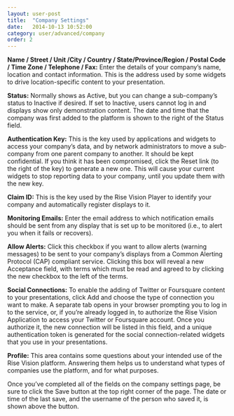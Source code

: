 ```yaml
---
layout: user-post
title:  "Company Settings"
date:   2014-10-13 10:52:00
category: user/advanced/company
order: 2
---
```


**Name / Street / Unit /City / Country / State/Province/Region / Postal Code / Time Zone / Telephone / Fax:**  Enter the details of your company’s name, location and contact information.  This is the address used by some widgets to drive location-specific content to your presentation.
 
**Status:**  Normally shows as Active, but you can change a sub-company’s status to Inactive if desired.  If set to Inactive, users cannot log in and displays show only demonstration content.  The date and time that the company was first added to the platform is shown to the right of the Status field.
 
**Authentication Key:**  This is the key used by applications and widgets to access your company’s data, and by network administrators to move a sub-company from one parent company to another.  It should be kept confidential.  If you think it has been compromised, click the Reset link (to the right of the key) to generate a new one.  This will cause your current widgets to stop reporting data to your company, until you update them with the new key.
 
**Claim ID:**  This is the key used by the Rise Vision Player to identify your company and automatically register displays to it.
 
**Monitoring Emails:**  Enter the email address to which notification emails should be sent from any display that is set up to be monitored (i.e., to alert you when it fails or recovers).
 
**Allow Alerts:**  Click this checkbox if you want to allow alerts (warning messages) to be sent to your company’s displays from a Common Alerting Protocol (CAP) compliant service.  Clicking this box will reveal a new Acceptance field, with terms which must be read and agreed to by clicking the new checkbox to the left of the terms.
 
**Social Connections:**  To enable the adding of Twitter or Foursquare content to your presentations, click Add and choose the type of connection you want to make.  A separate tab opens in your browser prompting you to log in to the service, or, if you’re already logged in, to authorize the Rise Vision Application to access your Twitter or Foursquare account.  Once you authorize it, the new connection will be listed in this field, and a unique authentication token is generated for the social connection-related widgets that you use in your presentations.
 
**Profile:**  This area contains some questions about your intended use of the Rise Vision platform.  Answering them helps us to understand what types of companies use the platform, and for what purposes.
 
Once you’ve completed all of the fields on the company settings page, be sure to click the Save button at the top right corner of the page.  The date or time of the last save, and the username of the person who saved it, is shown above the button.
